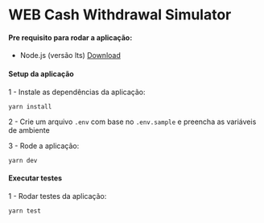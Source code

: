 # WEB Cash Withdrawal Simulator

#### Pre requisito para rodar a aplicação:
- Node.js (versão lts) [Download](https://nodejs.org/en/download)

#### Setup da aplicação
1 - Instale as dependências da aplicação:
```shell
yarn install
```

2 - Crie um arquivo `.env` com base no `.env.sample` e preencha as variáveis de ambiente

3 - Rode a aplicação:
```shell
yarn dev
```

#### Executar testes

1 - Rodar testes da aplicação:
```shell
yarn test
```
